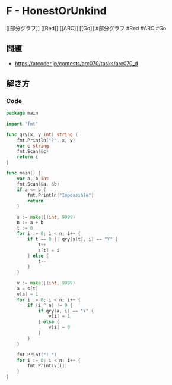 # F - HonestOrUnkind
[[部分グラフ]] [[Red]] [[ARC]] [[Go]]
#部分グラフ #Red #ARC #Go 

## 問題
- https://atcoder.jp/contests/arc070/tasks/arc070_d

## 解き方
### Code
```go
package main

import "fmt"

func qry(x, y int) string {
	fmt.Println("?", x, y)
	var c string
	fmt.Scan(&c)
	return c
}

func main() {
	var a, b int
	fmt.Scan(&a, &b)
	if a <= b {
		fmt.Println("Impossible")
		return
	}

	s := make([]int, 9999)
	n := a + b
	t := 0
	for i := 0; i < n; i++ {
		if t == 0 || qry(s[t], i) == "Y" {
			t++
			s[t] = i
		} else {
			t--
		}
	}

	v := make([]int, 9999)
	a = s[t]
	v[a] = 1
	for i := 0; i < n; i++ {
		if (i ^ a) != 0 {
			if qry(a, i) == "Y" {
				v[i] = 1
			} else {
				v[i] = 0
			}
		}
	}

	fmt.Print("! ")
	for i := 0; i < n; i++ {
		fmt.Print(v[i])
	}
}
```